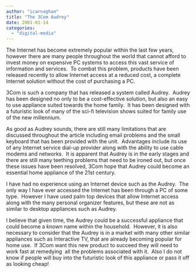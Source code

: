 ```yaml
---
author: "icarnaghan"
title: "The 3Com Audrey"
date: 2001-01-14
categories: 
  - "digital-media"
---
```


The Internet has become extremely popular within the last few years, however there are many people throughout the world that cannot afford to invest money on expensive PC systems to access this vast service of information and services.  To combat this problem, products have been released recently to allow Internet access at a reduced cost, a complete Internet solution without the cost of purchasing a PC.

3Com is such a company that has released a system called Audrey.  Audrey has been designed no only to be a cost-effective solution, but also an easy to use appliance suited towards the home family.  It has been designed with a futuristic look of many of the sci-fi television shows suited for family use of the new millennium.

As good as Audrey sounds, there are still many limitations that are discussed throughout the article including email problems and the small keyboard that has been provided with the unit.  Advantages include its use of any Internet service dial-up provider along with the ability to use cable modems and networks.  It is apparent that Audrey is in the early stages and there are still many teething problems that need to be ironed out, but once these issues have been resolved, 3Com hope that Audrey could become an essential home appliance of the 21st century.

I have had no experience using an Internet device such as the Audrey.  The only way I have ever accessed the Internet has been through a PC of some type.  However I have used palm top devices that allow Internet access  along with the many personal organizer features, but these are not as similar to desktop appliances such as Audrey.

I believe that given time, the Audrey could be a successful appliance that could become a known name within the household.  However, it is also necessary to consider that the Audrey is in a market with many other similar appliances such as Interactive TV, that are already becoming popular for home use.  If 3Com want this new product to succeed they will need to work fast at remedying  all the problems associated with it.  Also I do not know if people will buy into the futuristic look of this appliance or pass it off as looking cheap!
